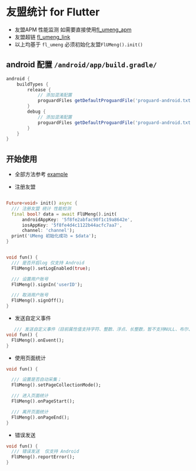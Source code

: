 # 友盟统计 for Flutter

- 友盟APM 性能监测 如需要直接使用[fl_umeng_apm](https://pub.dev/packages/fl_umeng_apm)
- 友盟超链 [fl_umeng_link](https://pub.dev/packages/fl_umeng_link)
- 以上均基于 `fl_umeng` 必须初始化友盟`FlUMeng().init()`

## android 配置 `/android/app/build.gradle/`

```groovy
android {
    buildTypes {
        release {
            // 添加混淆配置
            proguardFiles getDefaultProguardFile('proguard-android.txt'), 'consumer-rules.pro'
        }
        debug {
            // 添加混淆配置
            proguardFiles getDefaultProguardFile('proguard-android.txt'), 'consumer-rules.pro'
        }
    }
}
```

## 开始使用

- 全部方法参考 [example](https://github.com/Wayaer/fl_umeng/blob/main/fl_umeng/example/lib/main.dart)

- 注册友盟

```dart

Future<void> init() async {
  /// 注册友盟 统计 性能检测 
  final bool? data = await FlUMeng().init(
      androidAppKey: '5f8fe2abfac90f1c19a8642e',
      iosAppKey: '5f8fe4d4c1122b44acfc7aa7',
      channel: 'channel');
  print('UMeng 初始化成功 = $data');
}

```

```dart

void fun() {
  /// 是否开启log 仅支持 Android
  FlUMeng().setLogEnabled(true);

  /// 设置用户账号
  FlUMeng().signIn('userID');

  /// 取消用户账号
  FlUMeng().signOff();
}
```

- 发送自定义事件

```dart
   /// 发送自定义事件（目前属性值支持字符、整数、浮点、长整数，暂不支持NULL、布尔、MAP、数组）
void fun() {
  FlUMeng().onEvent();
}
```

- 使用页面统计

```dart
void fun() {

  /// 设置是否自动采集；
  FlUMeng().setPageCollectionMode();

  /// 进入页面统计 
  FlUMeng().onPageStart();

  /// 离开页面统计
  FlUMeng().onPageEnd();
}
```

- 错误发送

```dart
void fun() {
  /// 错误发送  仅支持 Android
  FlUMeng().reportError();
}
```